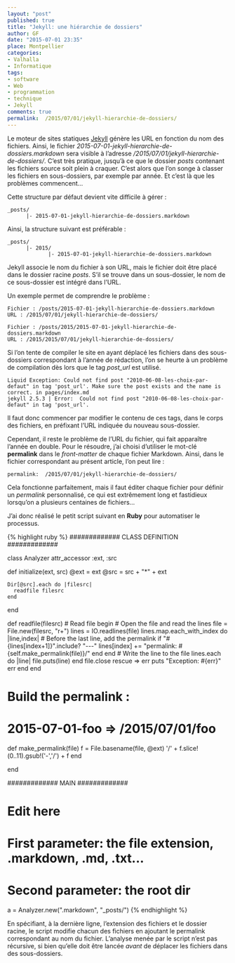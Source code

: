 ```yaml
---
layout: "post"
published: true
title: "Jekyll: une hiérarchie de dossiers" 
author: GF
date: "2015-07-01 23:35"
place: Montpellier
categories:
- Valhalla
- Informatique
tags:
- software
- Web
- programmation
- technique
- Jekyll
comments: true
permalink:  /2015/07/01/jekyll-hierarchie-de-dossiers/
---
```


Le moteur de sites statiques [Jekyll][1] génère les URL en fonction du nom des fichiers. Ainsi, le fichier _2015-07-01-jekyll-hierarchie-de-dossiers.markdown_ sera visible à l’adresse _/2015/07/01/jekyll-hierarchie-de-dossiers/_. C’est très pratique, jusqu’à ce que le dossier _posts_ contenant les fichiers source soit plein à craquer. C’est alors que l’on songe à classer les fichiers en sous-dossiers, par exemple par année. Et c’est là que les problèmes commencent…

Cette structure par défaut devient vite difficile à gérer :

	_posts/
	      |- 2015-07-01-jekyll-hierarchie-de-dossiers.markdown

Ainsi, la structure suivant est préférable :

	_posts/
	      |- 2015/
	             |- 2015-07-01-jekyll-hierarchie-de-dossiers.markdown

Jekyll associe le nom du fichier à son URL, mais le fichier doit être placé dans le dossier racine _posts_. S’il se trouve dans un sous-dossier, le nom de ce sous-dossier est intégré dans l’URL.

Un exemple permet de comprendre le problème :

	Fichier : /posts/2015-07-01-jekyll-hierarchie-de-dossiers.markdown
	URL : /2015/07/01/jekyll-hierarchie-de-dossiers/

	Fichier : /posts/2015/2015-07-01-jekyll-hierarchie-de-dossiers.markdown
	URL : /2015/2015/07/01/jekyll-hierarchie-de-dossiers/

Si l’on tente de compiler le site en ayant déplacé les fichiers dans des sous-dossiers correspondant à l’année de rédaction, l’on se heurte à un problème de compilation dès lors que le tag _post\_url_ est utilisé.

	Liquid Exception: Could not find post "2010-06-08-les-choix-par-defaut" in tag 'post_url'. Make sure the post exists and the name is correct. in pages/index.md
	jekyll 2.5.3 | Error:  Could not find post "2010-06-08-les-choix-par-defaut" in tag 'post_url'.

Il faut donc commencer par modifier le contenu de ces tags, dans le corps des fichiers, en préfixant l’URL indiquée du nouveau sous-dossier. 

Cependant, il reste le problème de l’URL du fichier, qui fait apparaître l’année en double. Pour le résoudre, j’ai choisi d’utiliser le mot-clé **permalink** dans le _front-matter_ de chaque fichier Markdown. Ainsi, dans le fichier correspondant au présent article, l’on peut lire :

	permalink:  /2015/07/01/jekyll-hierarchie-de-dossiers/

Cela fonctionne parfaitement, mais il faut éditer chaque fichier pour définir un _permalink_ personnalisé, ce qui est extrêmement long et fastidieux lorsqu’on a plusieurs centaines de fichiers…

J’ai donc réalisé le petit script suivant en **Ruby** pour automatiser le processus.

{% highlight ruby %}
############# CLASS DEFINITION #############

class Analyzer
  attr_accessor :ext, :src
  
  def initialize(ext, src)
    @ext = ext
    @src = src + "*" + ext
        
    Dir[@src].each do |filesrc|
      readfile filesrc
    end
  end
  
  def readfile(filesrc)
    # Read file
    begin
        # Open the file and read the lines
        file = File.new(filesrc, "r+")
        lines = IO.readlines(file)
        lines.map.each_with_index do |line,index|
            # Before the last line, add the permalink
            if "#{lines[index+1]}".include? "---"
              lines[index] += "permalink:  #{self.make_permalink(file)}/"
            end
        end
        # Write the line to the file
        lines.each do |line|
          file.puts(line)
        end
        file.close
    rescue => err
        puts "Exception: #{err}"
        err
    end
  end
  
  # Build the permalink :
  # 2015-07-01-foo => /2015/07/01/foo
  def make_permalink(file)
    f = File.basename(file, @ext)
    '/' + f.slice!(0..11).gsub!('-','/') + f
  end
  
end

############# MAIN #############
# Edit here
# First parameter: the file extension, .markdown, .md, .txt...
# Second parameter: the root dir
a = Analyzer.new(".markdown", "_posts/")
{% endhighlight %}

En spécifiant, à la dernière ligne, l’extension des fichiers et le dossier racine, le script modifie chacun des fichiers en ajoutant le permalink correspondant au nom du fichier. L’analyse menée par le script n’est pas récursive, si bien qu’elle doit être lancée _avant_ de déplacer les fichiers dans des sous-dossiers.

[1]:	http://jekyllrb.com/